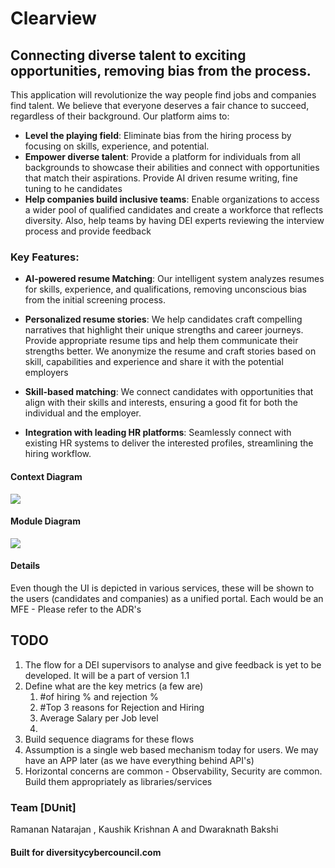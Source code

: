 # Clearview

## Connecting diverse talent to exciting opportunities, removing bias from the process.

This application will revolutionize the way people find jobs and companies find talent. We believe that everyone deserves a fair chance to succeed, regardless of their background. Our platform aims to:

- **Level the playing field**: Eliminate bias from the hiring process by focusing on skills, experience, and potential.
- **Empower diverse talent**: Provide a platform for individuals from all backgrounds to showcase their abilities and connect with opportunities that match their aspirations. Provide AI driven resume writing, fine tuning to he candidates
- **Help companies build inclusive teams**: Enable organizations to access a wider pool of qualified candidates and create a workforce that reflects diversity. Also, help teams by having DEI experts reviewing the interview process and provide feedback


### Key Features:

- **AI-powered resume Matching**: Our intelligent system analyzes resumes for skills, experience, and qualifications, removing unconscious bias from the initial screening process. 
  
- **Personalized resume stories**: We help candidates craft compelling narratives that highlight their unique strengths and career journeys. Provide appropriate resume tips and help them communicate their strengths better. We anonymize the resume and craft stories based on skill, capabilities and experience and share it with the potential employers
  
- **Skill-based matching**: We connect candidates with opportunities that align with their skills and interests, ensuring a good fit for both the individual and the employer.
  
- **Integration with leading HR platforms**: Seamlessly connect with existing HR systems to deliver the interested profiles, streamlining the hiring workflow.


#### Context Diagram

<img src="diagrams/context.png" />



#### Module Diagram


<img src="diagrams/containers-v2.png" />



#### Details

Even though the UI is depicted in various services, these will be shown to the users (candidates and companies) as a unified portal. Each would be an MFE - Please refer to the ADR's



## TODO

   
1. The flow for a DEI supervisors to analyse and give feedback is yet to be developed. It will be a part of version 1.1
2. Define what are the key metrics (a few are)
   1. #of hiring % and rejection %
   2. #Top  3 reasons for Rejection and Hiring
   3. Average Salary per Job level
   4. 
3. Build sequence diagrams for these flows
4. Assumption is a single web based mechanism today for users. We may have an APP later (as we have everything behind API's)
5. Horizontal concerns are common - Observability, Security are common. Build them appropriately as libraries/services



### Team [DUnit]

Ramanan Natarajan , Kaushik Krishnan A and Dwaraknath Bakshi



#### Built for diversitycybercouncil.com

